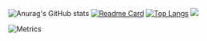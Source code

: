<!--
**free-tiu/free-tiu** is a ✨ _special_ ✨ repository because its `README.md` (this file) appears on your GitHub profile.

Here are some ideas to get you started:

- 🔭 I’m currently working on ...
- 🌱 I’m currently learning ...
- 👯 I’m looking to collaborate on ...
- 🤔 I’m looking for help with ...
- 💬 Ask me about ...
- 📫 How to reach me: ...
- 😄 Pronouns: ...
- ⚡ Fun fact: ...
-->
<!--
[![Anurag's GitHub stats](https://github-readme-stats.vercel.app/api?username=free-tiu)](https://github.com/free-tiu/github-readme-stats)
[![Readme Card](https://github-readme-stats.vercel.app/api/pin/?username=free-tiu&repo=github-readme-stats)](https://github.com/free-tiu/)
-->
![Anurag's GitHub stats](https://github-readme-stats.vercel.app/api?username=free-tiu&show_icons=true&theme=cobalt2)
[![Readme Card](https://github-readme-stats.vercel.app/api/pin/?username=free-tiu&repo=To_do_List&theme=cobalt2)](https://github.com/free-tiu/To_do_List)
[![Top Langs](https://github-readme-stats.vercel.app/api/top-langs/?username=free-tiu&layout=compact&theme=cobalt2)](https://github.com/free-tiu/)
![](https://activity-graph.herokuapp.com/graph?username=free-tiu&theme=github)

![Metrics](https://metrics.lecoq.io/sun0225SUN?template=classic&config.timezone=Asia%2FShanghai)

